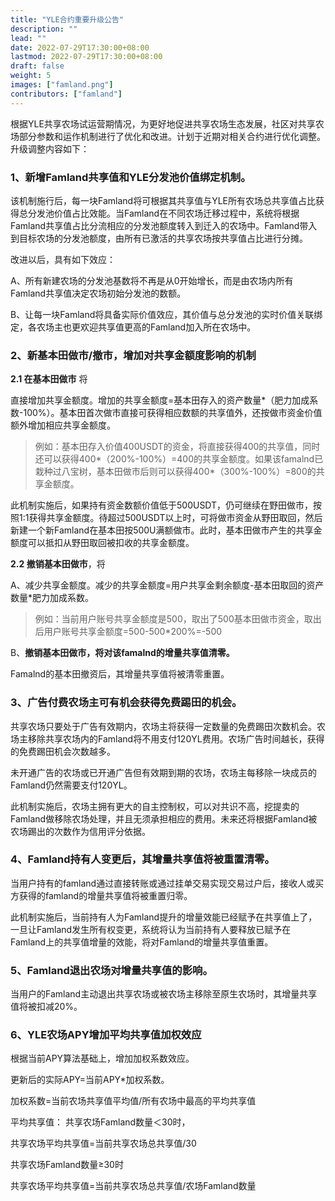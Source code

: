 ```yaml
---
title: "YLE合约重要升级公告"
description: ""
lead: ""
date: 2022-07-29T17:30:00+08:00
lastmod: 2022-07-29T17:30:00+08:00
draft: false
weight: 5
images: ["famland.png"]
contributors: ["famland"]
---
```



根据YLE共享农场试运营期情况，为更好地促进共享农场生态发展，社区对共享农场部分参数和运作机制进行了优化和改进。计划于近期对相关合约进行优化调整。升级调整内容如下：

### 1、新增Famland共享值和YLE分发池价值绑定机制。

该机制施行后，每一块Famland将可根据其共享值与YLE所有农场总共享值占比获得总分发池价值占比效能。当Famland在不同农场迁移过程中，系统将根据Famland共享值占比分流相应的分发池额度转入到迁入的农场中。Famland带入到目标农场的分发池额度，由所有已激活的共享农场按共享值占比进行分摊。

改进以后，具有如下效应： 

A、所有新建农场的分发池基数将不再是从0开始增长，而是由农场内所有Famland共享值决定农场初始分发池的数额。

B、让每一块Famland将具备实际价值效应，其价值与总分发池的实时价值关联绑定，各农场主也更欢迎共享值更高的Famland加入所在农场中。

### 2、新基本田做市/撤市，增加对共享金额度影响的机制

**2.1 在基本田做市** 将

直接增加共享金额度。增加的共享金额度=基本田存入的资产数量*（肥力加成系数-100%）。基本田首次做市直接可获得相应数额的共享值外，还按做市资金价值额外增加相应共享金额度。

> 例如：基本田存入价值400USDT的资金，将直接获得400的共享值，同时还可以获得400*（200%-100%）=400的共享金额度。如果该famalnd已栽种过八宝树，基本田做市后则可以获得400*（300%-100%）=800的共享金额度。

此机制实施后，如果持有资金数额价值低于500USDT，仍可继续在野田做市，按照1:1获得共享金额度。待超过500USDT以上时，可将做市资金从野田取回，然后新建一个新Famland在基本田按500U满额做市。此时，基本田做市产生的共享金额度可以抵扣从野田取回被扣收的共享金额度。

**2.2 撤销基本田做市**，将 

A、减少共享金额度。减少的共享金额度=用户共享金剩余额度-基本田取回的资产数量*肥力加成系数。

> 例如：当前用户账号共享金额度是500，取出了500基本田做市资金，取出后用户账号共享金额度=500-500*200%=-500

B、**撤销基本田做市，将对该famalnd的增量共享值清零。** 

Famalnd的基本田撤资后，其增量共享值将被清零重置。

### 3、广告付费农场主可有机会获得免费踢田的机会。

共享农场只要处于广告有效期内，农场主将获得一定数量的免费踢田次数机会。农场主移除共享农场内的Famland将不用支付120YL费用。农场广告时间越长，获得的免费踢田机会次数越多。

未开通广告的农场或已开通广告但有效期到期的农场，农场主每移除一块成员的Famland仍然需要支付120YL。

此机制实施后，农场主拥有更大的自主控制权，可以对共识不高，挖提卖的Famland做移除农场处理，并且无须承担相应的费用。未来还将根据Famland被农场踢出的次数作为信用评分依据。

### 4、Famland持有人变更后，其增量共享值将被重置清零。

当用户持有的famland通过直接转账或通过挂单交易实现交易过户后，接收人或买方获得的famland的增量共享值将被重置归零。

此机制实施后，当前持有人为Famland提升的增量效能已经赋予在共享值上了，一旦让Famland发生所有权变更，系统将认为当前持有人要释放已赋予在Famland上的共享值增量的效能，将对Famland的增量共享值重置。

### 5、Famland退出农场对增量共享值的影响。

当用户的Famland主动退出共享农场或被农场主移除至原生农场时，其增量共享值将被扣减20%。

### 6、YLE农场APY增加平均共享值加权效应

根据当前APY算法基础上，增加加权系数效应。

更新后的实际APY=当前APY*加权系数。

加权系数=当前农场共享值平均值/所有农场中最高的平均共享值

平均共享值：
共享农场Famland数量＜30时，

共享农场平均共享值=当前共享农场总共享值/30

共享农场Famland数量≥30时

共享农场平均共享值=当前共享农场总共享值/农场Famland数量
